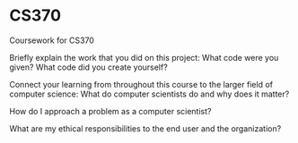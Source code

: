 # CS370
Coursework for CS370 

Briefly explain the work that you did on this project: What code were you given? What code did you create yourself?


Connect your learning from throughout this course to the larger field of computer science:
What do computer scientists do and why does it matter?


How do I approach a problem as a computer scientist?


What are my ethical responsibilities to the end user and the organization?
